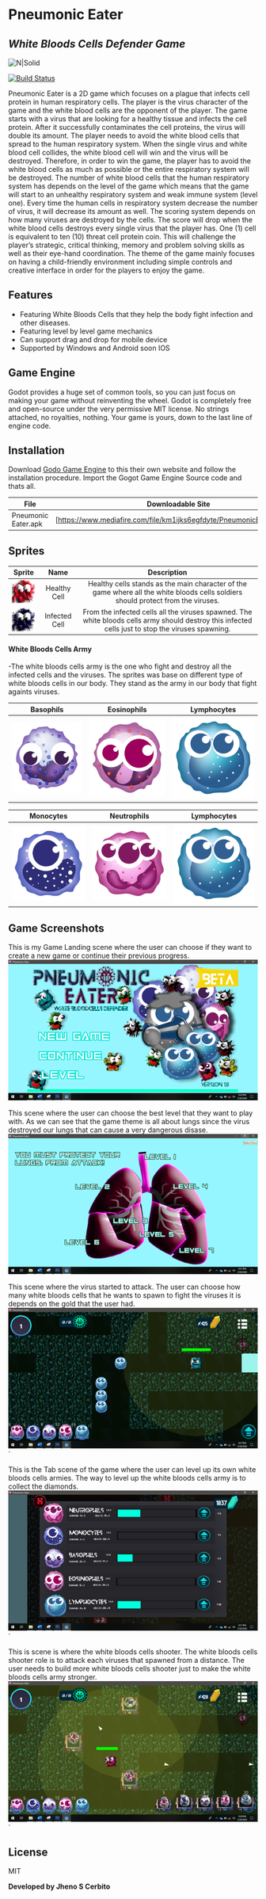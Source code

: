 # Pneumonic Eater
## _White Bloods Cells Defender Game_

![N|Solid](https://godotengine.org/themes/godotengine/assets/logo.svg)

[![Build Status](https://travis-ci.org/joemccann/dillinger.svg?branch=master)](https://travis-ci.org/joemccann/dillinger)

Pneumonic Eater is a 2D game which focuses on a plague that infects cell protein in human respiratory cells. The player is the virus character of the game and the white blood cells are the opponent of the player.
The game starts with a virus that are looking for a healthy tissue and infects the cell protein. After it successfully contaminates the cell proteins, the virus will double its amount. The player needs to avoid the white blood cells that spread to the human respiratory system. When the single virus and white blood cell collides, the white blood cell will win and the virus will be destroyed. Therefore, in order to win the game, the player has to avoid the white blood cells as much as possible or the entire respiratory system will be destroyed. The number of white blood cells that the human respiratory system has depends on the level of the game which means that the game will start to an unhealthy respiratory system and weak immune system (level one). Every time the human cells in respiratory system decrease the number of virus, it will decrease its amount as well. 
The scoring system depends on how many viruses are destroyed by the cells. The score will drop when the white blood cells destroys every single virus that the player has. One (1) cell is equivalent to ten (10) threat cell protein coin. 
This will challenge the player’s strategic, critical thinking, memory and problem solving skills as well as their eye-hand coordination. The theme of the game mainly focuses on having a child-friendly environment including simple controls and creative interface in order for the players to enjoy the game.

## Features

-  Featuring White Bloods Cells that they help the body fight infection and other diseases.
- Featuring level by level game mechanics
- Can support drag and drop for mobile device
- Supported by Windows and Android soon IOS

## Game Engine

Godot provides a huge set of common tools, so you can just focus on making your game without reinventing the wheel.
Godot is completely free and open-source under the very permissive MIT license. No strings attached, no royalties, nothing. Your game is yours, down to the last line of engine code.
## Installation

Download [Godo Game Engine](https://godotengine.org/) to this their own website and follow the installation procedure. Import the Gogot Game Engine Source code and thats all.

| File | Downloadable Site |
| ------ | ------ |
| Pneumonic Eater.apk | [https://www.mediafire.com/file/km1ijks6egfdyte/PneumonicEater.apk/file] |
## Sprites

Sprite            |  Name          | Description             |
:-------------------------:|:-------------------------:|:-------------------------:|
![](https://github.com/Senpaixyz/Godot-PneumonicEater/blob/master/assets/cells/healthcells/healthy_01.png?raw=true) | Healthy Cell | Healthy cells stands as the main character of the game where all the white bloods cells soldiers should protect from the viruses.
![](https://github.com/Senpaixyz/Godot-PneumonicEater/blob/master/assets/cells/infectedcells/infected_01.png?raw=true) | Infected Cell | From the infected cells all the viruses spawned. The white bloods cells army should destroy this infected cells just to stop the viruses spawning.

#### White Bloods Cells Army
-The white bloods cells army is the one who fight and destroy all the infected cells and the viruses. The sprites was base on different type of white bloods cells in our body. They stand as the army in our body that fight againts viruses.

Basophils              |  Eosinophils          | Lymphocytes                |
:-------------------------:|:-------------------------:|:-------------------------:|
![](https://github.com/Senpaixyz/Godot-PneumonicEater/blob/master/assets/wbc/basop/basophils_front.png?raw=true)  |  ![](https://github.com/Senpaixyz/Godot-PneumonicEater/blob/master/assets/wbc/eosop/eosinophils_front.png?raw=true) |  ![](https://github.com/Senpaixyz/Godot-PneumonicEater/blob/master/assets/wbc/lymp/lymphocytes_front.png?raw=true)

Monocytes          |  Neutrophils         | Lymphocytes                   |
:-------------------------:|:-------------------------:|:-------------------------:|
![](https://github.com/Senpaixyz/Godot-PneumonicEater/blob/master/assets/wbc/mono/monocytes_front.png?raw=true)  |  ![](https://github.com/Senpaixyz/Godot-PneumonicEater/blob/master/assets/wbc/neut/neutrophils_front.png?raw=true) |  ![](https://github.com/Senpaixyz/Godot-PneumonicEater/blob/master/assets/wbc/lymp/lymphocytes_front.png?raw=true)

## Game Screenshots

This is my Game Landing scene where the user can choose if they want to create a new game or continue their previous progress.
![N|Solid](https://github.com/Senpaixyz/Godot-PneumonicEater/blob/master/screenshots/image1.png?raw=true)

This scene where the user can choose the best level that they want to play with. As we can see that the game theme is all about lungs since the virus destroyed our lungs that can cause a very dangerous disase.
![N|Solid](https://github.com/Senpaixyz/Godot-PneumonicEater/blob/master/screenshots/image2.png?raw=true)

 This scene where the virus started to attack. The user can choose how many white bloods cells that he wants to spawn to fight the viruses it is depends on the gold that the user had.
![N|Solid](https://github.com/Senpaixyz/Godot-PneumonicEater/blob/master/screenshots/image3.png?raw=true)`

 This is the Tab scene of the game where the user can level up its own white bloods cells armies. The way to level up the white bloods cells army is to collect the diamonds.
![N|Solid](https://github.com/Senpaixyz/Godot-PneumonicEater/blob/master/screenshots/image5.png?raw=true)`

 This is scene is where the white bloods cells shooter. The white bloods cells shooter role is to attack each viruses that spawned from a distance. The user needs to build more white bloods cells shooter just to make the white bloods cells army stronger.
![N|Solid](https://github.com/Senpaixyz/Godot-PneumonicEater/blob/master/screenshots/image4.png?raw=true)`

## License

MIT

**Developed by Jheno S Cerbito**


